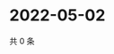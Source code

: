 # 2022-05-02

共 0 条

<!-- BEGIN WEIBO -->
<!-- 最后更新时间 Mon May 02 2022 08:25:37 GMT+0800 (China Standard Time) -->

<!-- END WEIBO -->

